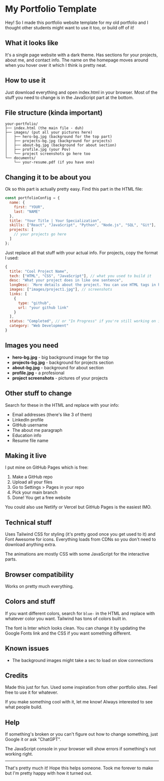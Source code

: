 # My Portfolio Template # 

Hey! So I made this portfolio website template for my old portfolio and I thought other students might want to use it too, or build off of it!

## What it looks like

It's a single page website with a dark theme. Has sections for your projects, about me, and contact info. The name on the homepage moves around when you hover over it which I think is pretty neat.

## How to use it

Just download everything and open index.html in your browser. Most of the stuff you need to change is in the JavaScript part at the bottom.

## File structure (kinda important)

```
your-portfolio/
├── index.html (the main file - duh)
├── images/ (put all your pictures here)
│   ├── hero-bg.jpg (background for the top part)
│   ├── projects-bg.jpg (background for projects)
│   ├── about-bg.jpg (background for about section)
│   ├── profile.jpg (your Pov)
│   └── project screenshots go here too
└── documents/
    └── your-resume.pdf (if you have one)
```

## Changing it to be about you

Ok so this part is actually pretty easy. Find this part in the HTML file:

```javascript
const portfolioConfig = {
  name: {
    first: "YOUR",
    last: "NAME"
  },
  title: "Your Title | Your Specialization",
  skills: ["React", "JavaScript", "Python", "Node.js", "SQL", "Git"],
  projects: [
    // your projects go here
  ]
};
```

Just replace all that stuff with your actual info. For projects, copy the format I used:

```javascript
{
  title: "Cool Project Name",
  tech: ["HTML", "CSS", "JavaScript"], // what you used to build it
  desc: "What your project does in like one sentence",
  longDesc: `More details about the project. You can use HTML tags in here.`,
  images: ["images/project1.jpg"], // screenshots
  links: [
    {
      type: "github",
      url: "your github link"
    }
  ],
  status: "Completed", // or "In Progress" if you're still working on it
  category: "Web Development"
}
```

## Images you need

- **hero-bg.jpg** - big background image for the top 
- **projects-bg.jpg** - background for projects section
- **about-bg.jpg** - background for about section  
- **profile.jpg** - a profesional 
- **project screenshots** - pictures of your projects

## Other stuff to change

Search for these in the HTML and replace with your info:

- Email addresses (there's like 3 of them)
- LinkedIn profile
- GitHub username
- The about me paragraph
- Education info
- Resume file name

## Making it live

I put mine on GitHub Pages which is free:

1. Make a GitHub repo
2. Upload all your files
3. Go to Settings > Pages in your repo
4. Pick your main branch
5. Done! You get a free website

You could also use Netlify or Vercel but GitHub Pages is the easiest IMO.

## Technical stuff

Uses Tailwind CSS for styling (it's pretty good once you get used to it) and Font Awesome for icons. Everything loads from CDNs so you don't need to download anything extra.

The animations are mostly CSS with some JavaScript for the interactive parts.

## Browser compatibility

Works on pretty much everything.

## Colors and stuff

If you want different colors, search for `blue-` in the HTML and replace with whatever color you want. Tailwind has tons of colors built in.

The font is Inter which looks clean. You can change it by updating the Google Fonts link and the CSS if you want something different.

## Known issues

- The background images might take a sec to load on slow connections
  
## Credits

Made this just for fun. Used some inspiration from other portfolio sites. Feel free to use it for whatever.

If you make something cool with it, let me know! Always interested to see what people build.

## Help

If something's broken or you can't figure out how to change something, just Google it or ask "ChatGPT". 

The JavaScript console in your browser will show errors if something's not working right.

---

That's pretty much it! Hope this helps someone. Took me forever to make but I'm pretty happy with how it turned out.
